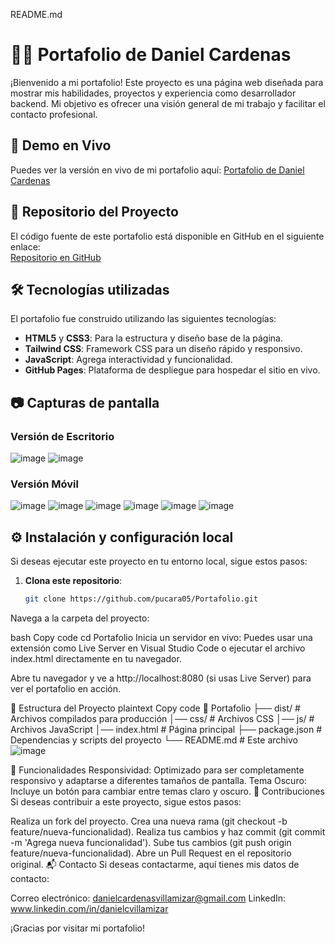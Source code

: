 README.md

# 🧑‍💻 Portafolio de Daniel Cardenas

¡Bienvenido a mi portafolio! Este proyecto es una página web diseñada para mostrar mis habilidades, proyectos y experiencia como desarrollador backend. Mi objetivo es ofrecer una visión general de mi trabajo y facilitar el contacto profesional.

## 🚀 Demo en Vivo
Puedes ver la versión en vivo de mi portafolio aquí: [Portafolio de Daniel Cardenas](https://pucara05.github.io/Portafolio/)

## 📂 Repositorio del Proyecto
El código fuente de este portafolio está disponible en GitHub en el siguiente enlace:  
[Repositorio en GitHub](https://github.com/pucara05/Portafolio)

## 🛠️ Tecnologías utilizadas

El portafolio fue construido utilizando las siguientes tecnologías:

- **HTML5** y **CSS3**: Para la estructura y diseño base de la página.
- **Tailwind CSS**: Framework CSS para un diseño rápido y responsivo.
- **JavaScript**: Agrega interactividad y funcionalidad.
- **GitHub Pages**: Plataforma de despliegue para hospedar el sitio en vivo.

## 📷 Capturas de pantalla

### Versión de Escritorio
![image](https://github.com/user-attachments/assets/38843f79-bc5d-4820-8724-a8e6a3479616)
![image](https://github.com/user-attachments/assets/0a69f808-8f25-4116-8d30-8932cb36494c)


### Versión Móvil
![image](https://github.com/user-attachments/assets/783f4171-9110-4717-a6e5-23d4bbe7f962)
![image](https://github.com/user-attachments/assets/c4d68710-ef8c-413a-850f-d23b524ec0c5)
![image](https://github.com/user-attachments/assets/d6aa56f1-bbd9-4ec5-b8ab-1067c3d7104d)
![image](https://github.com/user-attachments/assets/f8b6feb7-daf3-4c42-925e-8e1206674391)
![image](https://github.com/user-attachments/assets/7b890e18-3737-479a-b198-4415230322bc)
![image](https://github.com/user-attachments/assets/30dfb111-c334-4616-840a-35c4b6edb503)




## ⚙️ Instalación y configuración local

Si deseas ejecutar este proyecto en tu entorno local, sigue estos pasos:

1. **Clona este repositorio**:

   ```bash
   git clone https://github.com/pucara05/Portafolio.git
Navega a la carpeta del proyecto:

bash
Copy code
cd Portafolio
Inicia un servidor en vivo: Puedes usar una extensión como Live Server en Visual Studio Code o ejecutar el archivo index.html directamente en tu navegador.

Abre tu navegador y ve a http://localhost:8080 (si usas Live Server) para ver el portafolio en acción.

📁 Estructura del Proyecto
plaintext
Copy code
📁 Portafolio
├── dist/               # Archivos compilados para producción
│── css/            # Archivos CSS
│── js/             # Archivos JavaScript
│── index.html      # Página principal
├── package.json        # Dependencias y scripts del proyecto
└── README.md           # Este archivo
![image](https://github.com/user-attachments/assets/7ad0ad22-a578-4dae-80b6-5066640cf37c)


🌙 Funcionalidades
Responsividad: Optimizado para ser completamente responsivo y adaptarse a diferentes tamaños de pantalla.
Tema Oscuro: Incluye un botón para cambiar entre temas claro y oscuro.
🤝 Contribuciones
Si deseas contribuir a este proyecto, sigue estos pasos:

Realiza un fork del proyecto.
Crea una nueva rama (git checkout -b feature/nueva-funcionalidad).
Realiza tus cambios y haz commit (git commit -m 'Agrega nueva funcionalidad').
Sube tus cambios (git push origin feature/nueva-funcionalidad).
Abre un Pull Request en el repositorio original.
📬 Contacto
Si deseas contactarme, aquí tienes mis datos de contacto:

Correo electrónico: danielcardenasvillamizar@gmail.com
LinkedIn: www.linkedin.com/in/danielcvillamizar



¡Gracias por visitar mi portafolio!
